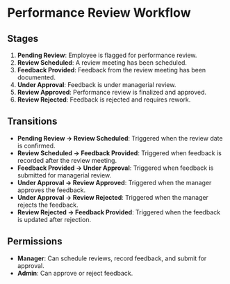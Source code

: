 # Performance Review Workflow

## Stages
1. **Pending Review**: Employee is flagged for performance review.
2. **Review Scheduled**: A review meeting has been scheduled.
3. **Feedback Provided**: Feedback from the review meeting has been documented.
4. **Under Approval**: Feedback is under managerial review.
5. **Review Approved**: Performance review is finalized and approved.
6. **Review Rejected**: Feedback is rejected and requires rework.

## Transitions
- **Pending Review → Review Scheduled**: Triggered when the review date is confirmed.
- **Review Scheduled → Feedback Provided**: Triggered when feedback is recorded after the review meeting.
- **Feedback Provided → Under Approval**: Triggered when feedback is submitted for managerial review.
- **Under Approval → Review Approved**: Triggered when the manager approves the feedback.
- **Under Approval → Review Rejected**: Triggered when the manager rejects the feedback.
- **Review Rejected → Feedback Provided**: Triggered when the feedback is updated after rejection.

## Permissions
- **Manager**: Can schedule reviews, record feedback, and submit for approval.
- **Admin**: Can approve or reject feedback.